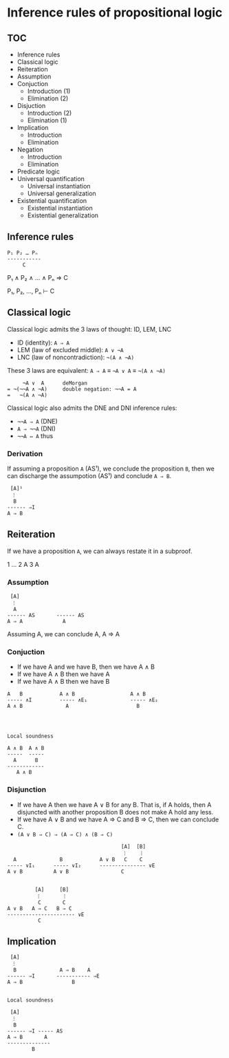 # Inference rules of propositional logic

## TOC

- Inference rules
- Classical logic
- Reiteration
- Assumption
- Conjuction
  - Introduction (1)
  - Elimination (2)
- Disjuction
  - Introduction (2)
  - Elimination (1)
- Implication
  - Introduction
  - Elimination
- Negation
  - Introduction
  - Elimination
- Predicate logic
- Universal quantification
  - Universal instantiation
  - Universal generalization
- Existential quantification
  - Existential instantiation
  - Existential generalization

## Inference rules

```
P₁ P₂ … Pₙ
-----------
     C
```

P₁ ∧ P₂ ∧ … ∧ Pₙ ⇒ C

P₁, P₂, …, Pₙ ⊢ C




## Classical logic

Classical logic admits the 3 laws of thought: ID, LEM, LNC

- ID (identity): `A ⇒ A`
- LEM (law of excluded middle): `A ∨ ¬A`
- LNC (law of noncontradiction): `¬(A ∧ ¬A)`

These 3 laws are equivalent: `A ⇒ A` ≡ `¬A ∨ A` ≡ `¬(A ∧ ¬A)`

```
     ¬A ∨  A      deMorgan
= ¬(¬¬A ∧ ¬A)     double negation: ¬¬A = A
=   ¬(A ∧ ¬A)
```

Classical logic also admits the DNE and DNI inference rules:
- `¬¬A ⇒ A`  (DNE)
- `A ⇒ ¬¬A`  (DNI)
- `¬¬A ⇔ A`  thus


### Derivation

If assuming a proposition `A` (AS¹), we conclude the proposition `B`, then we can discharge the assumpotion (AS¹) and conclude `A ⇒ B`.

```
 [A]¹
  ⁝
  B
------ ⇒I
A ⇒ B
```

## Reiteration

If we have a proposition `A`, we can always restate it in a subproof.

1 …
2  A
3    A


### Assumption

```
 [A]
  ⁝
  A
------ AS       ------ AS
A ⇒ A             A
```

Assuming A, we can conclude A, A ⇒ A

### Conjuction

- If we have A and we have B, then we have A ∧ B
- If we have A ∧ B then we have A
- If we have A ∧ B then we have B

```
A   B            A ∧ B                  A ∧ B
----- ∧I         ----- ∧E₁              ----- ∧E₂
A ∧ B              A                      B




Local soundness

A ∧ B  A ∧ B
-----  -----
  A      B
------------
   A ∧ B
```

### Disjunction

- If we have A then we have A ∨ B for any B. That is, if A holds, then A disjuncted with another proposition B does not make A hold any less.
- If we have A ∨ B and we have A ⇒ C and B ⇒ C, then we can conclude C.
- `(A ∨ B ⇒ C) ⇒ (A ⇒ C) ∧ (B ⇒ C)`



```
                                     [A]  [B]
                                      ⁝     ⁝
  A              B            A ∨ B   C    C
----- ∨I₁      ----- ∨I₂      --------------- ∨E
A ∨ B          A ∨ B                 C


         [A]     [B]
          ⁝        ⁝
          C       C
A ∨ B   A ⇒ C   B ⇒ C
---------------------- ∨E
          C
```

## Implication

```
 [A]
  ⁝ 
  B              A ⇒ B    A
------ ⇒I       ----------- ⇒E
A ⇒ B                B


Local soundness

 [A]
  ⁝ 
  B
------ ⇒I ----- AS
A ⇒ B       A
--------------
        B
```
